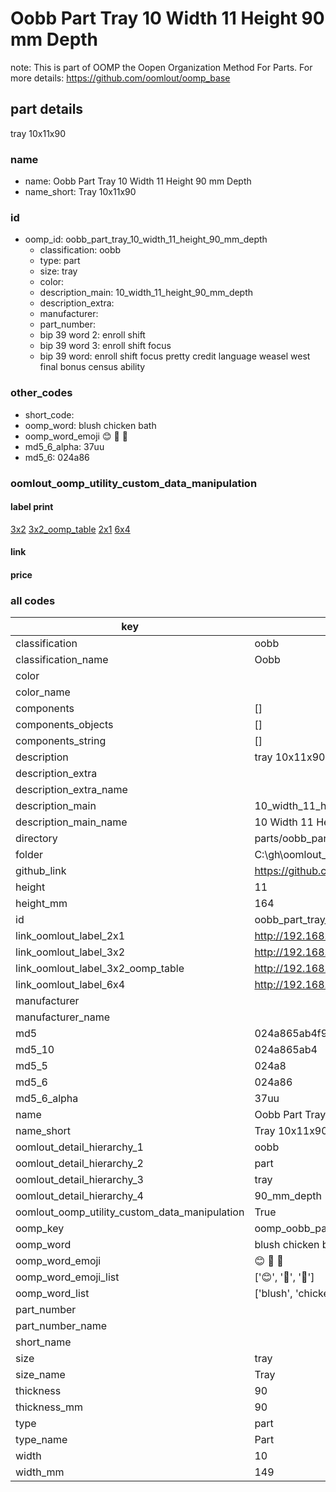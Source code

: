 # Oobb Part Tray 10 Width 11 Height 90 mm Depth  

note: This is part of OOMP the Oopen Organization Method For Parts. For more details: https://github.com/oomlout/oomp_base

##  part details
  



tray 10x11x90



### name
* name: Oobb Part Tray 10 Width 11 Height 90 mm Depth
* name_short: Tray 10x11x90 
### id
* oomp_id: oobb_part_tray_10_width_11_height_90_mm_depth
  * classification: oobb
  * type: part
  * size: tray
  * color: 
  * description_main: 10_width_11_height_90_mm_depth
  * description_extra: 
  * manufacturer: 
  * part_number: 
  * bip 39 word 2: enroll shift
  * bip 39 word 3: enroll shift focus
  * bip 39 word: enroll shift focus pretty credit language weasel west final bonus census ability

### other_codes
* short_code: 
* oomp_word: blush chicken bath
* oomp_word_emoji :blush: :chicken: :bath:
* md5_6_alpha: 37uu
* md5_6: 024a86






### oomlout_oomp_utility_custom_data_manipulation
#### label print
[3x2](http://192.168.1.245:1112/?label=oomp%2037uu)
[3x2_oomp_table](http://192.168.1.108:1112/?label=oomp%2037uu)
[2x1](http://192.168.1.242:1112/?label=oomp%2037uu)
[6x4](http://192.168.1.55:1112/?label=oomp%2037uu)    

#### link

                              

#### price







### all codes 
| key | value |  
| --- | --- |  
| classification | oobb |  
| classification_name | Oobb |  
| color |  |  
| color_name |  |  
| components | [] |  
| components_objects | [] |  
| components_string | [] |  
| description | tray 10x11x90 |  
| description_extra |  |  
| description_extra_name |  |  
| description_main | 10_width_11_height_90_mm_depth |  
| description_main_name | 10 Width 11 Height 90 mm Depth |  
| directory | parts/oobb_part_tray_10_width_11_height_90_mm_depth |  
| folder | C:\gh\oomlout_oobb_version_4_generated_parts\parts\oobb_part_tray_10_width_11_height_90_mm_depth |  
| github_link | https://github.com/oomlout/oomlout_oomp_part_src/tree/main/parts/oobb_part_tray_10_width_11_height_90_mm_depth |  
| height | 11 |  
| height_mm | 164 |  
| id | oobb_part_tray_10_width_11_height_90_mm_depth |  
| link_oomlout_label_2x1 | http://192.168.1.242:1112/?label=oomp%2037uu |  
| link_oomlout_label_3x2 | http://192.168.1.245:1112/?label=oomp%2037uu |  
| link_oomlout_label_3x2_oomp_table | http://192.168.1.108:1112/?label=oomp%2037uu |  
| link_oomlout_label_6x4 | http://192.168.1.55:1112/?label=oomp%2037uu |  
| manufacturer |  |  
| manufacturer_name |  |  
| md5 | 024a865ab4f97f11f3998aa2b4717259 |  
| md5_10 | 024a865ab4 |  
| md5_5 | 024a8 |  
| md5_6 | 024a86 |  
| md5_6_alpha | 37uu |  
| name | Oobb Part Tray 10 Width 11 Height 90 mm Depth |  
| name_short | Tray 10x11x90  |  
| oomlout_detail_hierarchy_1 | oobb |  
| oomlout_detail_hierarchy_2 | part |  
| oomlout_detail_hierarchy_3 | tray |  
| oomlout_detail_hierarchy_4 | 90_mm_depth |  
| oomlout_oomp_utility_custom_data_manipulation | True |  
| oomp_key | oomp_oobb_part_tray_10_width_11_height_90_mm_depth |  
| oomp_word | blush chicken bath |  
| oomp_word_emoji | :blush: :chicken: :bath: |  
| oomp_word_emoji_list | [':blush:', ':chicken:', ':bath:'] |  
| oomp_word_list | ['blush', 'chicken', 'bath'] |  
| part_number |  |  
| part_number_name |  |  
| short_name |  |  
| size | tray |  
| size_name | Tray |  
| thickness | 90 |  
| thickness_mm | 90 |  
| type | part |  
| type_name | Part |  
| width | 10 |  
| width_mm | 149 |  
